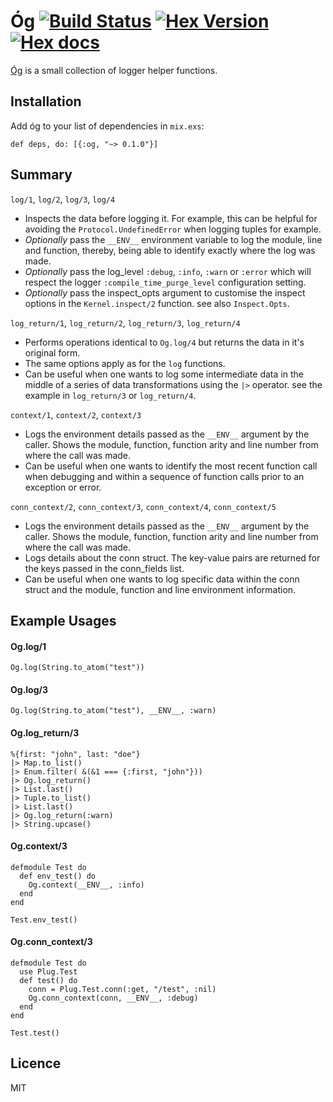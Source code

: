 # Óg [![Build Status](https://travis-ci.org/stephenmoloney/og.svg)](https://travis-ci.org/stephenmoloney/og) [![Hex Version](http://img.shields.io/hexpm/v/og.svg?style=flat)](https://hex.pm/packages/og) [![Hex docs](http://img.shields.io/badge/hex.pm-docs-green.svg?style=flat)](https://hexdocs.pm/og)

[Óg](http://hexdocs.pm/og/Og.html) is a small collection of logger helper functions.


## Installation

Add óg to your list of dependencies in `mix.exs`:

    def deps, do: [{:og, "~> 0.1.0"}]


## Summary


`log/1`, `log/2`, `log/3`, `log/4`

- Inspects the data before logging it. For example, this can be helpful for avoiding the `Protocol.UndefinedError`
when logging tuples for example.
- *Optionally* pass the  `__ENV__` environment variable to log the module, line and function, thereby,
being able to identify exactly where the log was made.
- *Optionally* pass the log_level `:debug`, `:info`, `:warn` or `:error` which will respect the
logger `:compile_time_purge_level` configuration setting.
- *Optionally* pass the inspect_opts argument to customise the inspect options in the `Kernel.inspect/2`
function. see also `Inspect.Opts`.


`log_return/1`, `log_return/2`, `log_return/3`, `log_return/4`

- Performs operations identical to `Og.log/4` but returns the data in it's original form.
- The same options apply as for the `log` functions.
- Can be useful when one wants to log some intermediate data in the middle of a series of
data transformations using the `|>` operator. see the example in `log_return/3` or `log_return/4`.


`context/1`, `context/2`, `context/3`

- Logs the environment details passed as the `__ENV__` argument by the caller. Shows the
module, function, function arity and line number from where the call was made.
- Can be useful when one wants to identify the most recent function call when debugging
and within a sequence of function calls prior to an exception or error.


`conn_context/2`, `conn_context/3`, `conn_context/4`, `conn_context/5`

- Logs the environment details passed as the `__ENV__` argument by the caller. Shows the
module, function, function arity and line number from where the call was made.
- Logs details about the conn struct. The key-value pairs are returned for the keys passed in
the conn_fields list.
- Can be useful when one wants to log specific data within the conn struct and the module,
function and line environment information.


## Example Usages

#### Og.log/1

    Og.log(String.to_atom("test"))


#### Og.log/3

    Og.log(String.to_atom("test"), __ENV__, :warn)


#### Og.log_return/3

    %{first: "john", last: "doe"}
    |> Map.to_list()
    |> Enum.filter( &(&1 === {:first, "john"}))
    |> Og.log_return()
    |> List.last()
    |> Tuple.to_list()
    |> List.last()
    |> Og.log_return(:warn)
    |> String.upcase()


#### Og.context/3

    defmodule Test do
      def env_test() do
        Og.context(__ENV__, :info)
      end
    end

    Test.env_test()


#### Og.conn_context/3

    defmodule Test do
      use Plug.Test
      def test() do
        conn = Plug.Test.conn(:get, "/test", :nil)
        Og.conn_context(conn, __ENV__, :debug)
      end
    end

    Test.test()


## Licence

MIT
